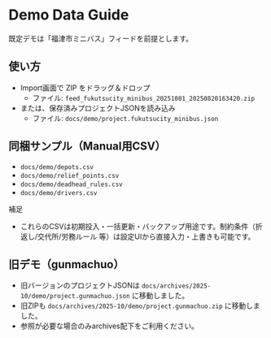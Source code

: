 # Demo Data Guide

既定デモは「福津市ミニバス」フィードを前提とします。

## 使い方
- Import画面で ZIP をドラッグ＆ドロップ
  - ファイル: `feed_fukutsucity_minibus_20251001_20250820163420.zip`
- または、保存済みプロジェクトJSONを読み込み
  - ファイル: `docs/demo/project.fukutsucity_minibus.json`

## 同梱サンプル（Manual用CSV）
- `docs/demo/depots.csv`
- `docs/demo/relief_points.csv`
- `docs/demo/deadhead_rules.csv`
- `docs/demo/drivers.csv`

補足
- これらのCSVは初期投入・一括更新・バックアップ用途です。制約条件（折返し/交代所/労務ルール 等）は設定UIから直接入力・上書きも可能です。

## 旧デモ（gunmachuo）
- 旧バージョンのプロジェクトJSONは `docs/archives/2025-10/demo/project.gunmachuo.json` に移動しました。
- 旧ZIPも `docs/archives/2025-10/demo/project.gunmachuo.zip` に移動しました。
- 参照が必要な場合のみarchives配下をご利用ください。
